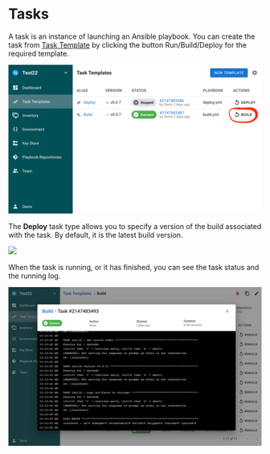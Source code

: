 # Tasks

A task is an instance of launching an Ansible playbook. You can create the task from [Task Template](task-templates.md) by clicking the button Run/Build/Deploy for the required template.

![](<../.gitbook/assets/image (6).png>)

The **Deploy** task type allows you to specify a version of the build associated with the task. By default, it is the latest build version.

![](<../.gitbook/assets/task\_deploy (1).png>)

When the task is running, or it has finished, you can see the task status and the running log.

![](<../.gitbook/assets/image (7).png>)
